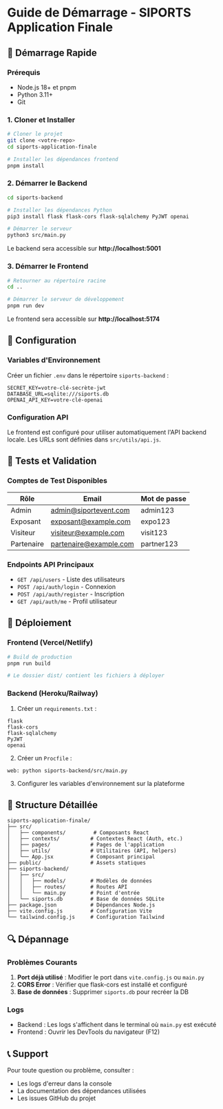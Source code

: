 # Guide de Démarrage - SIPORTS Application Finale

## 🚀 Démarrage Rapide

### Prérequis
- Node.js 18+ et pnpm
- Python 3.11+
- Git

### 1. Cloner et Installer

```bash
# Cloner le projet
git clone <votre-repo>
cd siports-application-finale

# Installer les dépendances frontend
pnpm install
```

### 2. Démarrer le Backend

```bash
cd siports-backend

# Installer les dépendances Python
pip3 install flask flask-cors flask-sqlalchemy PyJWT openai

# Démarrer le serveur
python3 src/main.py
```

Le backend sera accessible sur **http://localhost:5001**

### 3. Démarrer le Frontend

```bash
# Retourner au répertoire racine
cd ..

# Démarrer le serveur de développement
pnpm run dev
```

Le frontend sera accessible sur **http://localhost:5174**

## 🔧 Configuration

### Variables d'Environnement

Créer un fichier `.env` dans le répertoire `siports-backend` :

```env
SECRET_KEY=votre-clé-secrète-jwt
DATABASE_URL=sqlite:///siports.db
OPENAI_API_KEY=votre-clé-openai
```

### Configuration API

Le frontend est configuré pour utiliser automatiquement l'API backend locale. Les URLs sont définies dans `src/utils/api.js`.

## 🧪 Tests et Validation

### Comptes de Test Disponibles

| Rôle | Email | Mot de passe |
|------|-------|--------------|
| Admin | admin@siportevent.com | admin123 |
| Exposant | exposant@example.com | expo123 |
| Visiteur | visiteur@example.com | visit123 |
| Partenaire | partenaire@example.com | partner123 |

### Endpoints API Principaux

- `GET /api/users` - Liste des utilisateurs
- `POST /api/auth/login` - Connexion
- `POST /api/auth/register` - Inscription
- `GET /api/auth/me` - Profil utilisateur

## 🚀 Déploiement

### Frontend (Vercel/Netlify)

```bash
# Build de production
pnpm run build

# Le dossier dist/ contient les fichiers à déployer
```

### Backend (Heroku/Railway)

1. Créer un `requirements.txt` :
```
flask
flask-cors
flask-sqlalchemy
PyJWT
openai
```

2. Créer un `Procfile` :
```
web: python siports-backend/src/main.py
```

3. Configurer les variables d'environnement sur la plateforme

## 📁 Structure Détaillée

```
siports-application-finale/
├── src/
│   ├── components/         # Composants React
│   ├── contexts/          # Contextes React (Auth, etc.)
│   ├── pages/             # Pages de l'application
│   ├── utils/             # Utilitaires (API, helpers)
│   └── App.jsx            # Composant principal
├── public/                # Assets statiques
├── siports-backend/
│   ├── src/
│   │   ├── models/        # Modèles de données
│   │   ├── routes/        # Routes API
│   │   └── main.py        # Point d'entrée
│   └── siports.db         # Base de données SQLite
├── package.json           # Dépendances Node.js
├── vite.config.js         # Configuration Vite
└── tailwind.config.js     # Configuration Tailwind
```

## 🔍 Dépannage

### Problèmes Courants

1. **Port déjà utilisé** : Modifier le port dans `vite.config.js` ou `main.py`
2. **CORS Error** : Vérifier que flask-cors est installé et configuré
3. **Base de données** : Supprimer `siports.db` pour recréer la DB

### Logs

- Backend : Les logs s'affichent dans le terminal où `main.py` est exécuté
- Frontend : Ouvrir les DevTools du navigateur (F12)

## 📞 Support

Pour toute question ou problème, consulter :
- Les logs d'erreur dans la console
- La documentation des dépendances utilisées
- Les issues GitHub du projet

